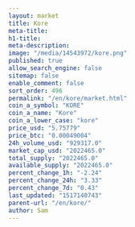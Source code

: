 ```yaml
---
layout: market
title: Kore
meta-title: 
h1-title: 
meta-description: 
image: "/media/14543972/kore.png"
published: true
allow_search_engine: false
sitemap: false
enable_comment: false
sort_order: 496
permalink: "/en/kore/market.html"
coin_a_symbol: "KORE"
coin_a_name: "Kore"
coin_a_lower_case: "kore"
price_usd: "5.75779"
price_btc: "0.00049004"
24h_volume_usd: "929317.0"
market_cap_usd: "2022465.0"
total_supply: "2022465.0"
available_supply: "2022465.0"
percent_change_1h: "-2.24"
percent_change_24h: "3.33"
percent_change_7d: "0.43"
last_updated: "1517140743"
parent-url: "/en/kore/"
author: Sam
---
```


